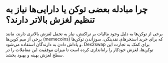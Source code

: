 # چرا مبادله بعضی توکن یا دارایی‌ها نیاز به تنظیم لغزش بالاتر دارند؟

برخی از توکن‌ها به دلیل وجود مالیات بر تراکنش، نیاز به تحمل لغزش بالاتری دارند، مانند برخی از میم کوین‌ها (memecoins) که برای خرید استخرهای نقدینگی، سوزاندن توکن‌ها و پاداش دادن به دارندگان استفاده می‌شود. Dex2swap برای کمک به تجارت این توکن‌ها، لغزش خودکار را راه‌اندازی کرده است تا میزان موفقیت این معاملات را در سطح لغزش بهینه و بهبود بخشد.
